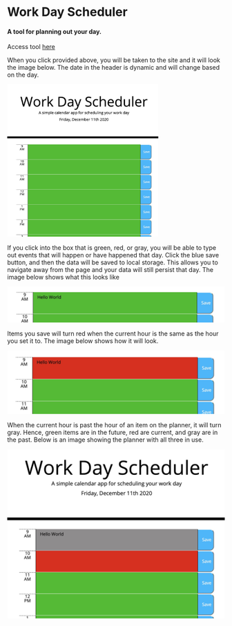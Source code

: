 Work Day Scheduler
==================

#### A tool for planning out your day.

Access tool [here](https://mcheering.github.io/Day-Planner/)

  
  

When you click provided above, you will be taken to the site and it will look the image below. The date in the header is dynamic and will change based on the day.

<img src="images/Landing.jpg" style="width:350px">
  

If you click into the box that is green, red, or gray, you will be able to type out events that will happen or have happened that day. Click the blue save button, and then the data will be saved to local storage. This allows you to navigate away from the page and your data will still persist that day. The image below shows what this looks like

![](images/Entering_data.jpg)  
  

Items you save will turn red when the current hour is the same as the hour you set it to. The image below shows how it will look.

![](images/Present_view.jpg)  
  

When the current hour is past the hour of an item on the planner, it will turn gray. Hence, green items are in the future, red are current, and gray are in the past. Below is an image showing the planner with all three in use.

![](images/grayed_out.jpg)
